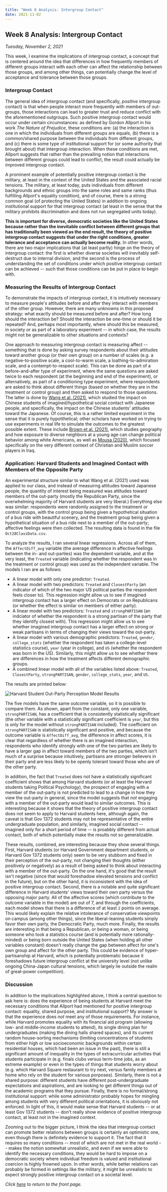 ```yaml
---
title: "Week 8 Analysis: Intergroup Contact"
date: 2021-11-02
---
```

## Week 8 Analysis: Intergroup Contact
*Tuesday, November 2, 2021*

This week, I examine the implications of intergroup contact, a concept that is centered around the idea that differences in how frequently members of different groups interact with each other can affect the relationship between those groups, and among other things, can potentially change the level of acceptance and tolerance between those groups.

### Intergroup Contact
The general idea of intergroup contact (and specifically, *positive* intergroup contact) is that when people interact more frequently with members of out-groups, those interactions can lead to greater trust and reduce conflict with the aforementioned outgroups. Such positive intergroup contact would occur under certain circumstances: as defined by Gordon Allport in his work *The Nature of Prejudice*, these conditions are: (a) the interaction is one in which the individuals from different groups are equals, (b) there is a common/shared purpose between the individuals from different groups, and (c) there is some type of institutional support for (or some authority that brought about) that intergroup interaction. When these conditions are met, Allport suggests that rather than the prevailing notion that interactions between different groups could lead to conflict, the result could actually be improved intergroup contact.

A prominent example of potentially positive intergroup contact is the military, at least in the context of the United States and the associated racial tensions. The military, at least today, puts individuals from different backgrounds and ethnic groups into the same roles and same ranks (thus fulfilling Allport's equality condition), and of course, there is a strong common goal (of protecting the United States) in addition to ongoing institutional support for that intergroup contact (at least in the sense that the military prohibits discrimination and does not run segregated units today).

**This is important for diverse, democratic societies like the United States because rather than the inevitable conflict between different groups that has traditionally been viewed as the end result, the theory of positive intergroup contact suggests that under the right conditions, greater tolerance and acceptance can actually become reality.** In other words, there are two major implications that (at least partly) hinge on the theory of intergroup contact: the first is whether diverse societies will inevitably self-destruct due to internal division, and the second is the process of understanding the set of conditions under which positive intergroup contact can be achieved -- such that those conditions can be put in place to begin with.

### Measuring the Results of Intergroup Contact
To demonstrate the impacts of intergroup contact, it is intuitively necessary to measure people's attitudes before and after they interact with members of the other group. However, there are many unknowns in this proposed strategy: what exactly should be measured before and after? How long should the interaction be? Should the interaction be one-time or should it be repeated? And, perhaps most importantly, where should this be measured, in society or as part of a laboratory experiment -- in which case, the results might not be generalizable to other situations and contexts?

One approach to measuring intergroup contact is measuring affect -- something that is done by asking survey respondents about their attitudes toward another group (or their own group) on a number of scales (e.g. a negative-to-positive scale, a cool-to-warm scale, a loathing-to-admiration scale, and a contempt-to-respect scale). This can be done as part of a before-and-after type of experiment, where the same questions are asked twice to each respondent (at the beginning and end of the experiment), or alternatively, as part of a conditioning type experiment, where respondents are asked to think about different things (based on whether they are in the treatment or control group) and then asked to respond to those questions. The latter is done by [Wang et al. (2021)](https://journals.sagepub.com/doi/abs/10.1177/0022002720942824), which studied the impact on Chinese students of imagined/hypothetical social contact with Japanese people, and specifically, the impact on the Chinese students' attitudes toward the Japanese. Of course, this is a rather limited experiment in the sense that it is purely hypotthetical; other scholars have worked on trying to use experiments in real life to simulate the outcomes to the greatest possible extent. These include [Brown et al. (2021)](https://www.science.org/doi/10.1126/sciadv.abe8432), which studies geography and how exposure to diverse neighbors at a young age can change political behavior among white Americans, as well as [Mousa (2020)](https://www.science.org/doi/10.1126/science.abb3153), which focused specifically on the very different context of Christian and Muslim soccer players in Iraq.

### Application: Harvard Students and Imagined Contact with Members of the Opposite Party
An experimental structure similar to what Wang et al. (2021) used was applied to our class, and instead of measuirng attitudes toward Japanese people, the quantity of interest being measured was attitudes toward members of the out-party (mostly the Republican Party, since the overwhelming majority of Harvard students are very liberal.) Everything else was similar: respondents were randomly assigned to the treatment or control groups, with the control group being given a hypothetical situation of a bus ride with beautiful scenery, and the treatment group being given a hypothetical situation of a bus ride next to a member of the out-party; affective feelings were then collected. The resulting data is found in the file `Oct28ClassData.csv`.

To analyze the results, I ran several linear regressions. Across all of them, the `AffectDiff_avg` variable (the average difference in affective feelings between the in- and out-parties) was the dependent variable, and at the very least, the `Treated` variable (indicating whether the respondent was in the treatment or control group) was used as the independent variable. The models I ran are as follows:

- A linear model with only one predictor: `Treated`.
- A linear model with two predictors: `Treated` and `ClosestParty` (an indicator of which of the two major US political parties the respondent feels closer to). This regression might allow us to see if imagined intergroup contact has a larger effect on Democrats or on Republicans (or whether the effect is similar on members of either party).
- A linear model with two predictors: `Treated` and `strongPARTISAN` (an indciator of whether the respondent is a strong partisan of the party that they identify closest with). This regression might allow us to see whether imagined intergroup contact has a larger effect on strong or weak partisans in terms of changing their views toward the out-party.
- A linear model with various demographic predictors: `Treated`, `gender`, `college_stats` (whether the respondent has taken a college-level statistics course), `year` (year in college), and `US` (whether the respondent was born in the US). Similarly, this might allow us to see whether there are differences in how the treatment affects different demographic groups.
- A combined linear model with all of the variables listed above: `Treated`, `ClosestParty`, `strongPARTISAN`, `gender`, `college_stats`, `year`, and `US`.

The results are printed below:

![Harvard Student Out-Party Perception Model Results](https://yanxifang.github.io/Gov-1372/images/harvardstudents_perception_outparty.PNG)

The five models have the same outcome variable, so it is possible to compare them. As shown, apart from the constant, only one variable, `strongPARTISAN`, has a coefficient that is consistently statistically significant (the other variable with a statistically significant coefficient is `year`, but this is only for the model without `strongPARTISAN` included). The coefficient on `strongPARTISAN` is statistically significant and positive, and because the outcome variable is `AffectDiff_avg`, the difference in affect scores, it is clear that regardless of whether there is an imagined interaction, respondents who identify strongly with one of the two parties are likely to have a larger gap in affect toward members of the two parties, which isn't much of a surprise because intuitively, partisans are stronger believers in their party and are less likely to be openly tolerant toward those who are of the other party.

In addition, the fact that `Treated` does not have a statistically significant coefficient shows that among Harvard students (or at least the Harvard students taking Political Psychology), the prospect of engaging with a member of the out-party is not predicted to lead to a change in how they view the out-party in general, since the model suggests that *not* engaging with a member of the out-party would lead to similar outcomes. This is interesting because it shows that the theory of positive intergroup contact does not seem to apply to Harvard students here, although again, the caveat is that Gov 1372 students may not be representative of the entire undergraduate population, and similarly, imagined social contact -- imagined only for a short period of time -- is proabbly different from actual contact, both of which potentially make the results not so generalizable.

These results, combined, are interesting because they show several things. First, Harvard students (or Harvard Government department students, or Harvard Gov 1372 students only) seem to be very stubborn and fixed in their perception of the out-party, not changing their thoughts (either positively or negatively) as a result of being asked to think about interacting with a member of the out-party. On the one hand, it's good that the result isn't negative (since that would foreshadow elevated tensions and conflict in the future), but on the other hand, it is inconsistent with the idea of positive intergroup contact. Second, there is a notable and quite significant difference in Harvard students' views toward their own party versus the opposing major party. All of the affective scores (which contribute to the outcome variable in the model) are out of 7, and through the coefficients, each model shows that there is a difference of at least `2` points on average. This would likely explain the relative intolerance of conservative viewpoints on campus (among other things), since the liberal-leaning students simply favor their own party, the Democratic Party, much more. Finally, the results are interesting in that being a Republican, or being a woman, or being someone who took a statistics course (and is potentially more rationally-minded) or being born outside the United States (when holding all other variables constant) doesn't really change the gap between affect for one's own group and affect for the other party. This could be evidence of hyper-partisanship at Harvard, which is potentially problematic because it foreshadows future intergroup conflict at the university level (not unlike ongoing China-Japan cultural tensions, which largely lie outside the realm of great-power competition).

### Discussion
In addition to the implications highlighted above, I think a central question to ask here is: does the experience of being students at Harvard meet the necessary conditions that Allport had mentioned for positive intergroup contact: equality, shared purpose, and institutional support? My answer is that the experience does *not* meet any of those requirements. For instance, while Harvard promotes equality with its financial aid program (allowing low- and middle-income students to attend), its single dining plan for undergraduates (making the dining halls shared spaces), and its current random house-sorting mechanisms (limiting concentrations of students from either high or low socioeconomic backgrounds within certain residential houses, which had been an issue in the past), there is still a significant amount of inequality in the types of extracurricular activities that students participate in (e.g. finals clubs versus term-time jobs, as an extreme example) or even in the types of things that students worry about (e.g. which Harvard Square restaurant to try next, versus family members at home who rely on the student for various porposes). Similarly, there is not a shared purpose: different students have different post-undergraduate expectations and aspirations, and are looking to get different things out of the academic programs that they pursue. Finally, there is no formal/strong institutional support: while some administrator probably hopes for mingling among students with very different political orientations, it is obviously not enforced. In light of this, it would make sense that Harvard students -- or at least Gov 1372 students -- don't really show evidence of positive intergroup contact, at least not in the imagined context.

Zooming out to the bigger picture, I think the idea that intergroup contact can promote better relations between groups is certainly an optimistic one, even though there is definitely evidence to support it. The fact that it requires so many conditions -- most of which are not met in the real world -- makes the notion somewhat unrealistic, and even if we were able to identify the necessary conditions, they would be hard to impose on a democratic society where individual freedom is valued and institutional coercion is highly frowned upon. In other words, while better relations can probably be formed in settings like the military, it might be unrealistic to expect strongly positive intergroup contact on a societal level.

*Click [here](https://yanxifang.github.io/Gov-1372/) to return to the front page.*
